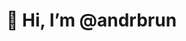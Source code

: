 # 👋 Hi, I’m @andrbrun


<!---
andrbrun/andrbrun is a ✨ special ✨ repository because its `README.md` (this file) appears on your GitHub profile.
You can click the Preview link to take a look at your changes.
--->
